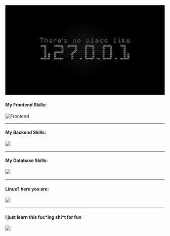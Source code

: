 <img src="./home.jpg" alt="image" width="750px" heigh="350px" alighn="center" />


<h4>My Frontend Skills:</h4>
<img src="https://skillicons.dev/icons?i=html,css,bootstrap,js,jquery,react,nextjs,git,gitlab,github" alt="Frontend" />
<hr height="1px">

<h4>My Backend Skills:</h4>
<img src="https://skillicons.dev/icons?i=nodejs,expressjs,php,py" />
<hr>

<h4>My Database Skills:</h4>
<img src="https://skillicons.dev/icons?i=mysql,postgres,mongodb" />
<hr>

<h4>Linux? here you are:</h4>
<img src="https://skillicons.dev/icons?i=ubuntu,mint,debian,kali,arch,bash" />
<hr>

<h4>I just learn this fuc*ing shi*t for fun</h4>
<img src="https://skillicons.dev/icons?i=wordpress" />
